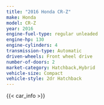 ```yaml
---
title: "2016 Honda CR-Z"
make: Honda
model: CR-Z
year: 2016
engine-fuel-type: regular unleaded
engine-hp: 130
engine-cylinders: 4
transmission-type: Automatic
driven-wheels: Front wheel drive
number-of-doors: 2
market-category: Hatchback,Hybrid
vehicle-size: Compact
vehicle-style: 2dr Hatchback
---
```


{{< car_info >}}
